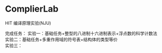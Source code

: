 # ComplierLab
HIT 编译原理实验(NJU)

完成任务：
  实验一：基础任务+整型的八进制十六进制表示+浮点数的科学计数法  
  实验二：基础任务+多重作用域的符号表+结构体的类型等价  
  实验三：
